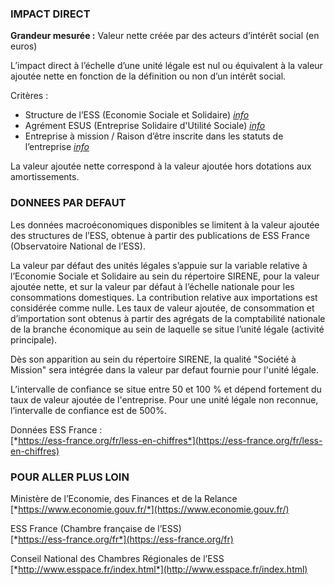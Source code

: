 ### IMPACT DIRECT

**Grandeur mesurée :** Valeur nette créée par des acteurs d’intérêt social (en euros)

L’impact direct à l’échelle d’une unité légale est nul ou équivalent à la valeur ajoutée nette en fonction de la définition ou non d’un intérêt social.

Critères :
* Structure de l’ESS (Economie Sociale et Solidaire) [*info*](https://www.economie.gouv.fr/cedef/economie-sociale-et-solidaire)
* Agrément ESUS (Entreprise  Solidaire d'Utilité Sociale) [*info*](https://www.economie.gouv.fr/entreprises/agrement-entreprise-solidaire-utilite-sociale-ess)
* Entreprise à mission / Raison d’être inscrite dans les statuts de l’entreprise [*info*](https://www.economie.gouv.fr/cedef/societe-mission)

La valeur ajoutée nette correspond à la valeur ajoutée hors dotations aux amortissements.

### DONNEES PAR DEFAUT

Les données macroéconomiques disponibles se limitent à la valeur ajoutée des structures de l’ESS, obtenue à partir des publications de ESS France (Observatoire National de l’ESS).

La valeur par défaut des unités légales s’appuie sur la variable relative à l’Economie Sociale et Solidaire au sein du répertoire SIRENE, pour la valeur ajoutée nette, et sur la valeur par défaut à l’échelle nationale pour les consommations domestiques. La contribution relative aux importations est considérée comme nulle. Les taux de valeur ajoutée, de consommation et d’importation sont obtenus à partir des agrégats de la comptabilité nationale de la branche économique au sein de laquelle se situe l’unité légale (activité principale).

Dès son apparition au sein du répertoire SIRENE, la qualité "Société à Mission" sera intégrée dans la valeur par defaut fournie pour l'unité légale.

L’intervalle de confiance se situe entre 50 et 100 % et dépend fortement du taux de valeur ajoutée de l'entreprise. Pour une unité légale non reconnue, l’intervalle de confiance est de 500%.

Données ESS France :  
[*https://ess-france.org/fr/less-en-chiffres*](https://ess-france.org/fr/less-en-chiffres)

### POUR ALLER PLUS LOIN

Ministère de l’Economie, des Finances et de la Relance  
[*https://www.economie.gouv.fr/*](https://www.economie.gouv.fr/)

ESS France (Chambre française de l’ESS)  
[*https://ess-france.org/fr*](https://ess-france.org/fr)

Conseil National des Chambres Régionales de l’ESS  
[*http://www.esspace.fr/index.html*](http://www.esspace.fr/index.html)
